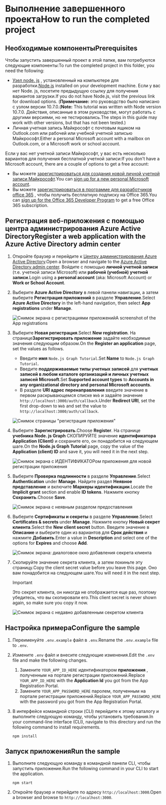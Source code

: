# <a name="how-to-run-the-completed-project"></a><span data-ttu-id="2edc0-101">Выполнение завершенного проекта</span><span class="sxs-lookup"><span data-stu-id="2edc0-101">How to run the completed project</span></span>

## <a name="prerequisites"></a><span data-ttu-id="2edc0-102">Необходимые компоненты</span><span class="sxs-lookup"><span data-stu-id="2edc0-102">Prerequisites</span></span>

<span data-ttu-id="2edc0-103">Чтобы запустить завершенный проект в этой папке, вам потребуются следующие компоненты:</span><span class="sxs-lookup"><span data-stu-id="2edc0-103">To run the completed project in this folder, you need the following:</span></span>

- <span data-ttu-id="2edc0-104">[Узел node. js](https://nodejs.org) , установленный на компьютере для разработки.</span><span class="sxs-lookup"><span data-stu-id="2edc0-104">[Node.js](https://nodejs.org) installed on your development machine.</span></span> <span data-ttu-id="2edc0-105">Если у вас нет Node. js, посетите предыдущую ссылку для получения вариантов загрузки.</span><span class="sxs-lookup"><span data-stu-id="2edc0-105">If you do not have Node.js, visit the previous link for download options.</span></span> <span data-ttu-id="2edc0-106">(**Примечание:** это руководство было написано с узлом версии 10.7.0.</span><span class="sxs-lookup"><span data-stu-id="2edc0-106">(**Note:** This tutorial was written with Node version 10.7.0.</span></span> <span data-ttu-id="2edc0-107">Действия, описанные в этом руководстве, могут работать с другими версиями, но не тестировались.</span><span class="sxs-lookup"><span data-stu-id="2edc0-107">The steps in this guide may work with other versions, but that has not been tested.)</span></span>
- <span data-ttu-id="2edc0-108">Личная учетная запись Майкрософт с почтовым ящиком на Outlook.com или рабочей или учебной учетной записью Майкрософт.</span><span class="sxs-lookup"><span data-stu-id="2edc0-108">Either a personal Microsoft account with a mailbox on Outlook.com, or a Microsoft work or school account.</span></span>

<span data-ttu-id="2edc0-109">Если у вас нет учетной записи Майкрософт, у вас есть несколько вариантов для получения бесплатной учетной записи:</span><span class="sxs-lookup"><span data-stu-id="2edc0-109">If you don't have a Microsoft account, there are a couple of options to get a free account:</span></span>

- <span data-ttu-id="2edc0-110">Вы можете [зарегистрироваться для создания новой личной учетной записи Майкрософт](https://signup.live.com/signup?wa=wsignin1.0&rpsnv=12&ct=1454618383&rver=6.4.6456.0&wp=MBI_SSL_SHARED&wreply=https://mail.live.com/default.aspx&id=64855&cbcxt=mai&bk=1454618383&uiflavor=web&uaid=b213a65b4fdc484382b6622b3ecaa547&mkt=E-US&lc=1033&lic=1).</span><span class="sxs-lookup"><span data-stu-id="2edc0-110">You can [sign up for a new personal Microsoft account](https://signup.live.com/signup?wa=wsignin1.0&rpsnv=12&ct=1454618383&rver=6.4.6456.0&wp=MBI_SSL_SHARED&wreply=https://mail.live.com/default.aspx&id=64855&cbcxt=mai&bk=1454618383&uiflavor=web&uaid=b213a65b4fdc484382b6622b3ecaa547&mkt=E-US&lc=1033&lic=1).</span></span>
- <span data-ttu-id="2edc0-111">Вы можете [зарегистрироваться в программе для разработчиков office 365](https://developer.microsoft.com/office/dev-program) , чтобы получить бесплатную подписку на Office 365.</span><span class="sxs-lookup"><span data-stu-id="2edc0-111">You can [sign up for the Office 365 Developer Program](https://developer.microsoft.com/office/dev-program) to get a free Office 365 subscription.</span></span>

## <a name="register-a-web-application-with-the-azure-active-directory-admin-center"></a><span data-ttu-id="2edc0-112">Регистрация веб-приложения с помощью центра администрирования Azure Active Directory</span><span class="sxs-lookup"><span data-stu-id="2edc0-112">Register a web application with the Azure Active Directory admin center</span></span>

1. <span data-ttu-id="2edc0-113">Откройте браузер и перейдите к [Центру администрирования Azure Active Directory](https://aad.portal.azure.com).</span><span class="sxs-lookup"><span data-stu-id="2edc0-113">Open a browser and navigate to the [Azure Active Directory admin center](https://aad.portal.azure.com).</span></span> <span data-ttu-id="2edc0-114">Войдите с помощью **личной учетной записи** (т.е. учетной записи Microsoft) или **рабочей (учебной) учетной записи**.</span><span class="sxs-lookup"><span data-stu-id="2edc0-114">Login using a **personal account** (aka: Microsoft Account) or **Work or School Account**.</span></span>

1. <span data-ttu-id="2edc0-115">Выберите **Azure Active Directory** в левой панели навигации, а затем выберите **Регистрация приложений** в разделе **Управление**.</span><span class="sxs-lookup"><span data-stu-id="2edc0-115">Select **Azure Active Directory** in the left-hand navigation, then select **App registrations** under **Manage**.</span></span>

    ![<span data-ttu-id="2edc0-116">Снимок экрана с регистрациями приложений</span><span class="sxs-lookup"><span data-stu-id="2edc0-116">A screenshot of the App registrations</span></span> ](/tutorial/images/aad-portal-app-registrations.png)

1. <span data-ttu-id="2edc0-117">Выберите **Новая регистрация**.</span><span class="sxs-lookup"><span data-stu-id="2edc0-117">Select **New registration**.</span></span> <span data-ttu-id="2edc0-118">На странице**Зарегистрировать приложение** задайте необходимые значения следующим образом.</span><span class="sxs-lookup"><span data-stu-id="2edc0-118">On the **Register an application** page, set the values as follows.</span></span>

    - <span data-ttu-id="2edc0-119">Введите **имя** `Node.js Graph Tutorial`.</span><span class="sxs-lookup"><span data-stu-id="2edc0-119">Set **Name** to `Node.js Graph Tutorial`.</span></span>
    - <span data-ttu-id="2edc0-120">Введите **поддерживаемые типы учетных записей** для **учетных записей в любом каталоге организаций и личных учетных записей Microsoft**.</span><span class="sxs-lookup"><span data-stu-id="2edc0-120">Set **Supported account types** to **Accounts in any organizational directory and personal Microsoft accounts**.</span></span>
    - <span data-ttu-id="2edc0-121">В разделе **URI адрес перенаправления** введите значение в первом раскрывающемся списке `Web` и задайте значение `http://localhost:3000/auth/callback`.</span><span class="sxs-lookup"><span data-stu-id="2edc0-121">Under **Redirect URI**, set the first drop-down to `Web` and set the value to `http://localhost:3000/auth/callback`.</span></span>

    ![Снимок страницы "регистрация приложения"](/tutorial/images/aad-register-an-app.png)

1. <span data-ttu-id="2edc0-123">Выберите **Зарегистрировать**.</span><span class="sxs-lookup"><span data-stu-id="2edc0-123">Choose **Register**.</span></span> <span data-ttu-id="2edc0-124">На странице **учебника Node. js Graph** СКОПИРУЙТЕ значение **идентификатора Application (Client)** и сохраните его, он понадобится на следующем шаге.</span><span class="sxs-lookup"><span data-stu-id="2edc0-124">On the **Node.js Graph Tutorial** page, copy the value of the **Application (client) ID** and save it, you will need it in the next step.</span></span>

    ![Снимок экрана с ИДЕНТИФИКАТОРом приложения для новой регистрации приложения](/tutorial/images/aad-application-id.png)

1. <span data-ttu-id="2edc0-126">Выберите **Проверка подлинности** в разделе **Управление**.</span><span class="sxs-lookup"><span data-stu-id="2edc0-126">Select **Authentication** under **Manage**.</span></span> <span data-ttu-id="2edc0-127">Найдите раздел **Неявное представление** и включите **Маркеры идентификации**.</span><span class="sxs-lookup"><span data-stu-id="2edc0-127">Locate the **Implicit grant** section and enable **ID tokens**.</span></span> <span data-ttu-id="2edc0-128">Нажмите кнопку **Сохранить**.</span><span class="sxs-lookup"><span data-stu-id="2edc0-128">Choose **Save**.</span></span>

    ![Снимок экрана с неявным разделом предоставления](/tutorial/images/aad-implicit-grant.png)

1. <span data-ttu-id="2edc0-130">Выберите **Сертификаты и секреты** в разделе **Управление**.</span><span class="sxs-lookup"><span data-stu-id="2edc0-130">Select **Certificates & secrets** under **Manage**.</span></span> <span data-ttu-id="2edc0-131">Нажмите кнопку **Новый секрет клиента**.</span><span class="sxs-lookup"><span data-stu-id="2edc0-131">Select the **New client secret** button.</span></span> <span data-ttu-id="2edc0-132">Введите значение в **Описание** и выберите один из вариантов для **Срок действия** и нажмите **Добавить**.</span><span class="sxs-lookup"><span data-stu-id="2edc0-132">Enter a value in **Description** and select one of the options for **Expires** and choose **Add**.</span></span>

    ![Снимок экрана: диалоговое окно добавления секрета клиента](/tutorial/images/aad-new-client-secret.png)

1. <span data-ttu-id="2edc0-134">Скопируйте значение секрета клиента, а затем покиньте эту страницу.</span><span class="sxs-lookup"><span data-stu-id="2edc0-134">Copy the client secret value before you leave this page.</span></span> <span data-ttu-id="2edc0-135">Оно вам понадобится на следующем шаге.</span><span class="sxs-lookup"><span data-stu-id="2edc0-135">You will need it in the next step.</span></span>

    > [!IMPORTANT]
    > <span data-ttu-id="2edc0-136">Это секрет клиента, он никогда не отображается еще раз, поэтому убедитесь, что вы скопировали его.</span><span class="sxs-lookup"><span data-stu-id="2edc0-136">This client secret is never shown again, so make sure you copy it now.</span></span>

    ![Снимок экрана с недавно добавленным секретом клиента](/tutorial/images/aad-copy-client-secret.png)

## <a name="configure-the-sample"></a><span data-ttu-id="2edc0-138">Настройка примера</span><span class="sxs-lookup"><span data-stu-id="2edc0-138">Configure the sample</span></span>

1. <span data-ttu-id="2edc0-139">Переименуйте `.env.example` файл в `.env`.</span><span class="sxs-lookup"><span data-stu-id="2edc0-139">Rename the `.env.example` file to `.env`.</span></span>
1. <span data-ttu-id="2edc0-140">Измените `.env` файл и внесите следующие изменения.</span><span class="sxs-lookup"><span data-stu-id="2edc0-140">Edit the `.env` file and make the following changes.</span></span>
    1. <span data-ttu-id="2edc0-141">Замените `YOUR_APP_ID_HERE` идентификатором **приложения** , полученным на портале регистрации приложений.</span><span class="sxs-lookup"><span data-stu-id="2edc0-141">Replace `YOUR_APP_ID_HERE` with the **Application Id** you got from the App Registration Portal.</span></span>
    1. <span data-ttu-id="2edc0-142">Замените `YOUR_APP_PASSWORD_HERE` паролем, полученным на портале регистрации приложений.</span><span class="sxs-lookup"><span data-stu-id="2edc0-142">Replace `YOUR_APP_PASSWORD_HERE` with the password you got from the App Registration Portal.</span></span>
1. <span data-ttu-id="2edc0-143">В интерфейсе командной строки (CLI) перейдите к этому каталогу и выполните следующую команду, чтобы установить требования.</span><span class="sxs-lookup"><span data-stu-id="2edc0-143">In your command-line interface (CLI), navigate to this directory and run the following command to install requirements.</span></span>

    ```Shell
    npm install
    ```

## <a name="run-the-sample"></a><span data-ttu-id="2edc0-144">Запуск приложения</span><span class="sxs-lookup"><span data-stu-id="2edc0-144">Run the sample</span></span>

1. <span data-ttu-id="2edc0-145">Выполните следующую команду в командной панели CLI, чтобы запустить приложение.</span><span class="sxs-lookup"><span data-stu-id="2edc0-145">Run the following command in your CLI to start the application.</span></span>

    ```Shell
    npm start
    ```

1. <span data-ttu-id="2edc0-146">Откройте браузер и перейдите по адресу `http://localhost:3000`.</span><span class="sxs-lookup"><span data-stu-id="2edc0-146">Open a browser and browse to `http://localhost:3000`.</span></span>